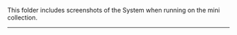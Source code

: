 This folder includes screenshots of the System when running on the mini collection.
__________________________________________________________________________________
